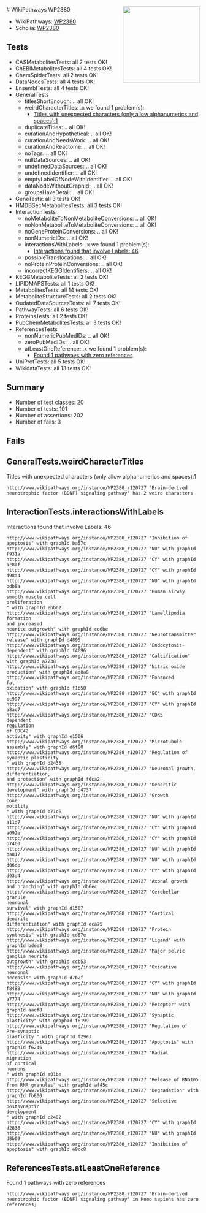 <img style="float: right; width: 200px" src="https://upload.wikimedia.org/wikipedia/commons/thumb/8/83/Wplogo_with_text_500.png/640px-Wplogo_with_text_500.png" />
# WikiPathways WP2380

* WikiPathways: [WP2380](https://new.wikipathways.org/pathways/WP2380)
* Scholia: [WP2380](https://scholia.toolforge.org/wikipathways/WP2380)
## Tests
* CASMetabolitesTests: all 2 tests OK!
* ChEBIMetabolitesTests: all 4 tests OK!
* ChemSpiderTests: all 2 tests OK!
* DataNodesTests: all 4 tests OK!
* EnsemblTests: all 4 tests OK!
* GeneralTests
    * titlesShortEnough: .. all OK!
    * weirdCharacterTitles: .x we found 1 problem(s):
        * [Titles with unexpected characters (only allow alphanumerics and spaces):1](#fda87b3f)
    * duplicateTitles: .. all OK!
    * curationAndHypothetical: .. all OK!
    * curationAndNeedsWork: .. all OK!
    * curationAndReactome: .. all OK!
    * noTags: .. all OK!
    * nullDataSources: .. all OK!
    * undefinedDataSources: .. all OK!
    * undefinedIdentifier: .. all OK!
    * emptyLabelOfNodeWithIdentifier: .. all OK!
    * dataNodeWithoutGraphId: .. all OK!
    * groupsHaveDetail: .. all OK!
* GeneTests: all 3 tests OK!
* HMDBSecMetabolitesTests: all 3 tests OK!
* InteractionTests
    * noMetaboliteToNonMetaboliteConversions: .. all OK!
    * noNonMetaboliteToMetaboliteConversions: .. all OK!
    * noGeneProteinConversions: .. all OK!
    * nonNumericIDs: .. all OK!
    * interactionsWithLabels: .x we found 1 problem(s):
        * [Interactions found that involve Labels: 46](#fe97a91b)
    * possibleTranslocations: .. all OK!
    * noProteinProteinConversions: .. all OK!
    * incorrectKEGGIdentifiers: .. all OK!
* KEGGMetaboliteTests: all 2 tests OK!
* LIPIDMAPSTests: all 1 tests OK!
* MetabolitesTests: all 14 tests OK!
* MetaboliteStructureTests: all 2 tests OK!
* OudatedDataSourcesTests: all 7 tests OK!
* PathwayTests: all 6 tests OK!
* ProteinsTests: all 2 tests OK!
* PubChemMetabolitesTests: all 3 tests OK!
* ReferencesTests
    * nonNumericPubMedIDs: .. all OK!
    * zeroPubMedIDs: .. all OK!
    * atLeastOneReference: .x we found 1 problem(s):
        * [Found 1 pathways with zero references](#35eb778e)
* UniProtTests: all 5 tests OK!
* WikidataTests: all 13 tests OK!


## Summary

* Number of test classes: 20
* Number of tests: 101
* Number of assertions: 202
* Number of fails: 3

## Fails

<a name="fda87b3f" />

## GeneralTests.weirdCharacterTitles

Titles with unexpected characters (only allow alphanumerics and spaces):1
```
http://www.wikipathways.org/instance/WP2380_r120727 'Brain-derived neurotrophic factor (BDNF) signaling pathway' has 2 weird characters
```

<a name="fe97a91b" />

## InteractionTests.interactionsWithLabels

Interactions found that involve Labels: 46
```
http://www.wikipathways.org/instance/WP2380_r120727 "Inhibition of
apoptosis" with graphId ba57c
http://www.wikipathways.org/instance/WP2380_r120727 "NU" with graphId f931a
http://www.wikipathways.org/instance/WP2380_r120727 "CY" with graphId ac8af
http://www.wikipathways.org/instance/WP2380_r120727 "CY" with graphId d98a4
http://www.wikipathways.org/instance/WP2380_r120727 "NU" with graphId bdb8a
http://www.wikipathways.org/instance/WP2380_r120727 "Human airway
smooth muscle cell
proliferation
" with graphId ebb62
http://www.wikipathways.org/instance/WP2380_r120727 "Lamellipodia formation
and increased
neurite outgrowth" with graphId cc6be
http://www.wikipathways.org/instance/WP2380_r120727 "Neurotransmitter
release" with graphId d4895
http://www.wikipathways.org/instance/WP2380_r120727 "Endocytosis-
dependent" with graphId f4696
http://www.wikipathways.org/instance/WP2380_r120727 "Calcification" with graphId a7238
http://www.wikipathways.org/instance/WP2380_r120727 "Nitric oxide
production" with graphId ad8a8
http://www.wikipathways.org/instance/WP2380_r120727 "Enhanced
fat
oxidation" with graphId f1b50
http://www.wikipathways.org/instance/WP2380_r120727 "EC" with graphId cc997
http://www.wikipathways.org/instance/WP2380_r120727 "CY" with graphId a8ac7
http://www.wikipathways.org/instance/WP2380_r120727 "CDK5
dependent
regulation 
of CDC42
activity" with graphId e1506
http://www.wikipathways.org/instance/WP2380_r120727 "Microtubule
assembly" with graphId d6f80
http://www.wikipathways.org/instance/WP2380_r120727 "Regulation of
synaptic plasticity
" with graphId d2435
http://www.wikipathways.org/instance/WP2380_r120727 "Neuronal growth,
differentiation,
and protection" with graphId f6ca2
http://www.wikipathways.org/instance/WP2380_r120727 "Dendritic 
development" with graphId d4737
http://www.wikipathways.org/instance/WP2380_r120727 "Growth
cone
motility
" with graphId b71c6
http://www.wikipathways.org/instance/WP2380_r120727 "NU" with graphId a11d7
http://www.wikipathways.org/instance/WP2380_r120727 "CY" with graphId a092e
http://www.wikipathways.org/instance/WP2380_r120727 "CY" with graphId b7460
http://www.wikipathways.org/instance/WP2380_r120727 "NU" with graphId ba817
http://www.wikipathways.org/instance/WP2380_r120727 "NU" with graphId d06de
http://www.wikipathways.org/instance/WP2380_r120727 "CY" with graphId d93d4
http://www.wikipathways.org/instance/WP2380_r120727 "Axonal growth
and branching" with graphId db6ec
http://www.wikipathways.org/instance/WP2380_r120727 "Cerebellar
granule
neuronal
survival" with graphId d1507
http://www.wikipathways.org/instance/WP2380_r120727 "Cortical 
dendrite 
differentiation" with graphId eca75
http://www.wikipathways.org/instance/WP2380_r120727 "Protein
synthesis" with graphId cd67e
http://www.wikipathways.org/instance/WP2380_r120727 "Ligand" with graphId bdee8
http://www.wikipathways.org/instance/WP2380_r120727 "Major pelvic
ganglia neurite
outgrowth" with graphId ccb53
http://www.wikipathways.org/instance/WP2380_r120727 "Oxidative
neuronal
necrosis" with graphId d7b2f
http://www.wikipathways.org/instance/WP2380_r120727 "CY" with graphId f8488
http://www.wikipathways.org/instance/WP2380_r120727 "NU" with graphId a7774
http://www.wikipathways.org/instance/WP2380_r120727 "Receptor" with graphId aacf8
http://www.wikipathways.org/instance/WP2380_r120727 "Synaptic plasticity" with graphId f8199
http://www.wikipathways.org/instance/WP2380_r120727 "Regulation of 
Pre-synaptic
plasticity " with graphId f29e3
http://www.wikipathways.org/instance/WP2380_r120727 "Apoptosis" with graphId f6246
http://www.wikipathways.org/instance/WP2380_r120727 "Radial 
migration
of cortical
neurons
" with graphId a01be
http://www.wikipathways.org/instance/WP2380_r120727 "Release of RNG105
from RNA granules" with graphId af45c
http://www.wikipathways.org/instance/WP2380_r120727 "Degradation" with graphId fb800
http://www.wikipathways.org/instance/WP2380_r120727 "Selective
postsynaptic
development
" with graphId c2482
http://www.wikipathways.org/instance/WP2380_r120727 "CY" with graphId d2838
http://www.wikipathways.org/instance/WP2380_r120727 "NU" with graphId d8b09
http://www.wikipathways.org/instance/WP2380_r120727 "Inhibition of
apoptosis" with graphId e9cc8
```

<a name="35eb778e" />

## ReferencesTests.atLeastOneReference

Found 1 pathways with zero references
```
http://www.wikipathways.org/instance/WP2380_r120727 'Brain-derived neurotrophic factor (BDNF) signaling pathway' in Homo sapiens has zero references; 
```

